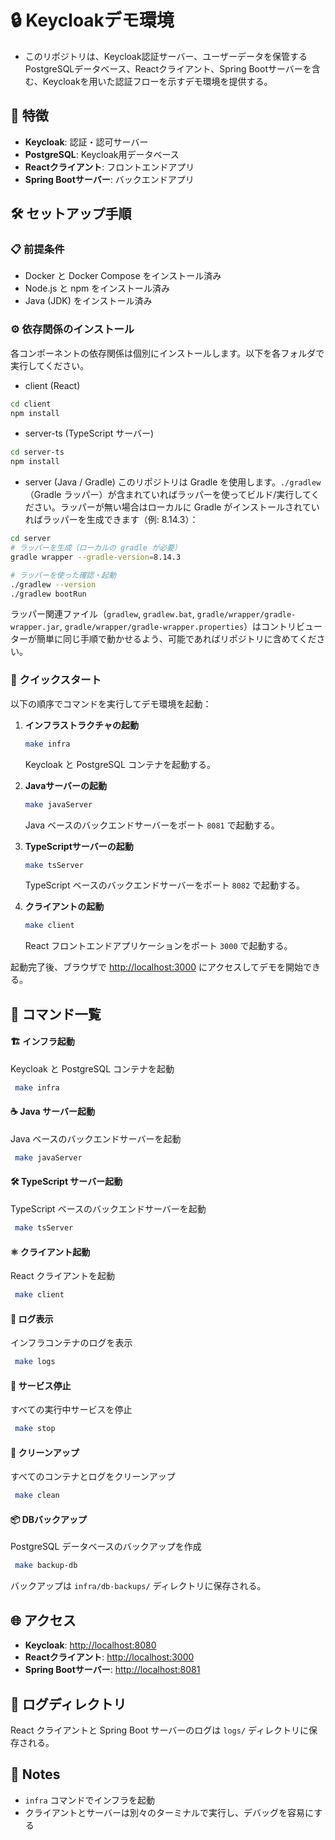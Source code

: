 # 🔒 Keycloakデモ環境

- このリポジトリは、Keycloak認証サーバー、ユーザーデータを保管するPostgreSQLデータベース、Reactクライアント、Spring Bootサーバーを含む、Keycloakを用いた認証フローを示すデモ環境を提供する。

## 🌟 特徴
- **Keycloak**: 認証・認可サーバー
- **PostgreSQL**: Keycloak用データベース
- **Reactクライアント**: フロントエンドアプリ
- **Spring Bootサーバー**: バックエンドアプリ

## 🛠️ セットアップ手順

### 📋 前提条件
- Docker と Docker Compose をインストール済み
- Node.js と npm をインストール済み
- Java (JDK) をインストール済み

### ⚙️ 依存関係のインストール

各コンポーネントの依存関係は個別にインストールします。以下を各フォルダで実行してください。

- client (React)
```bash
cd client
npm install
```

- server-ts (TypeScript サーバー)
```bash
cd server-ts
npm install
```

- server (Java / Gradle)
このリポジトリは Gradle を使用します。`./gradlew`（Gradle ラッパー）が含まれていればラッパーを使ってビルド/実行してください。ラッパーが無い場合はローカルに Gradle がインストールされていればラッパーを生成できます（例: 8.14.3）：

```bash
cd server
# ラッパーを生成（ローカルの gradle が必要）
gradle wrapper --gradle-version=8.14.3

# ラッパーを使った確認・起動
./gradlew --version
./gradlew bootRun
```

ラッパー関連ファイル（`gradlew`, `gradlew.bat`, `gradle/wrapper/gradle-wrapper.jar`, `gradle/wrapper/gradle-wrapper.properties`）はコントリビューターが簡単に同じ手順で動かせるよう、可能であればリポジトリに含めてください。

### 🚀 クイックスタート

以下の順序でコマンドを実行してデモ環境を起動：

1. **インフラストラクチャの起動**
   ```bash
   make infra
   ```
   Keycloak と PostgreSQL コンテナを起動する。

2. **Javaサーバーの起動**
   ```bash
   make javaServer
   ```
   Java ベースのバックエンドサーバーをポート `8081` で起動する。

3. **TypeScriptサーバーの起動**
   ```bash
   make tsServer
   ```
   TypeScript ベースのバックエンドサーバーをポート `8082` で起動する。

4. **クライアントの起動**
   ```bash
   make client
   ```
   React フロントエンドアプリケーションをポート `3000` で起動する。

起動完了後、ブラウザで [http://localhost:3000](http://localhost:3000) にアクセスしてデモを開始できる。

## 🔧 コマンド一覧

#### 🏗️ インフラ起動
Keycloak と PostgreSQL コンテナを起動
```bash
 make infra
```

#### ☕ Java サーバー起動
Java ベースのバックエンドサーバーを起動
```bash
 make javaServer
```

#### 🛠 TypeScript サーバー起動
TypeScript ベースのバックエンドサーバーを起動
```bash
 make tsServer
```

#### ⚛️ クライアント起動
React クライアントを起動
```bash
 make client
```

#### 📜 ログ表示
インフラコンテナのログを表示
```bash
 make logs
```

#### 🛑 サービス停止
すべての実行中サービスを停止
```bash
 make stop
```

#### 🧹 クリーンアップ
すべてのコンテナとログをクリーンアップ
```bash
 make clean
```

#### 📦 DBバックアップ
PostgreSQL データベースのバックアップを作成
```bash
 make backup-db
```
バックアップは `infra/db-backups/` ディレクトリに保存される。

## 🌐 アクセス
- **Keycloak**: [http://localhost:8080](http://localhost:8080)
- **Reactクライアント**: [http://localhost:3000](http://localhost:3000)
- **Spring Bootサーバー**: [http://localhost:8081](http://localhost:8081)

## 📂 ログディレクトリ
React クライアントと Spring Boot サーバーのログは `logs/` ディレクトリに保存される。

## 📝 Notes
- `infra` コマンドでインフラを起動
- クライアントとサーバーは別々のターミナルで実行し、デバッグを容易にする
